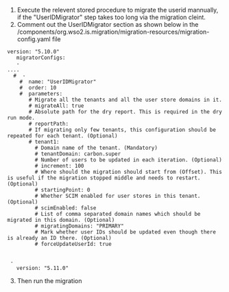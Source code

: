 1. Execute the relevent stored procedure to migrate the userid mannually, if the "UserIDMigrator" step takes too long via the migration cleint.
2. Comment out the UserIDMigrator section as shown below in the <identity-migration-resources>/components/org.wso2.is.migration/migration-resources/migration-config.yaml file
```
version: "5.10.0"
   migratorConfigs:
   -
....
  #  -
    #  name: "UserIDMigrator"
    #  order: 10
    #  parameters:
       # Migrate all the tenants and all the user store domains in it.
       # migrateAll: true
       # Absolute path for the dry report. This is required in the dry run mode.
       # reportPath:
       # If migrating only few tenants, this configuration should be repeated for each tenant. (Optional)
       # tenant1:
         # Domain name of the tenant. (Mandatory)
         # tenantDomain: carbon.super
         # Number of users to be updated in each iteration. (Optional)
         # increment: 100
         # Where should the migration should start from (Offset). This is useful if the migration stopped middle and needs to restart. (Optional)
         # startingPoint: 0
         # Whether SCIM enabled for user stores in this tenant. (Optional)
         # scimEnabled: false
         # List of comma separated domain names which should be migrated in this domain. (Optional)
         # migratingDomains: "PRIMARY"
         # Mark whether user IDs should be updated even though there is already an ID there. (Optional)
         # forceUpdateUserId: true


 -
   version: "5.11.0"
```
3. Then run the migration
